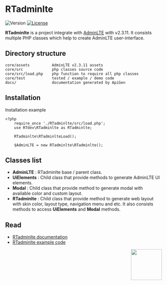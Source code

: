# RTadminlte
![Version](https://img.shields.io/badge/version-0.2-blue.svg)
[![License](https://img.shields.io/badge/license-MIT-blue.svg)](https://rogertiongdev.github.io/MIT-License/)

**RTadminlte** is a project integrate with [AdminLTE](https://github.com/almasaeed2010/AdminLTE) with v2.3.11. It consists multiple PHP classes which help to create AdminLTE user-interface.

Directory structure
-

```
core/assets          AdminLTE v2.3.11 assets
core/src             php classes source code
core/src/load.php    php function to require all php classes
core/test            tested / example / demo code
docs/                documentation generated by ApiGen
```

Installation
-

Installation example

```
<?php
    require_once './RTadminlte/src/load.php';
    use RTdev\RTadminlte as RTadminlte;
    
    RTadminlte\RTadminlteLoad();
    
    $AdminLTE = new RTadminlte\RTadminlte();
```

Classes list
-
- **AdminLTE** : RTadminlte base / parent class.
- **UiElements** : Child class that provide methods to generate AdminLTE UI elements.
- **Modal** : Child class that provide method to generate modal with available color and custom layout.
- **RTadminlte** : Child class that provide method to generate web layout with skin color, layout type, navigation menu and etc. It also consists methods to access **UiElements** and **Modal** methods.

Read
-
- [RTadminlte documentation](https://rawgit.com/rogertiongdev/RTadminlte/master/docs/index.html)
- [RTadminlte example code](https://github.com/rogertiongdev/RTadminlte/tree/master/core/test)

<a><img src="https://scontent-sit4-1.xx.fbcdn.net/v/t1.0-9/16507910_1243645025671042_2703046086409693309_n.jpg?oh=ec592d2fa0f2be50445d2bfd79b36d0b&oe=58FFE08A" width="99" align="right"/></a>
